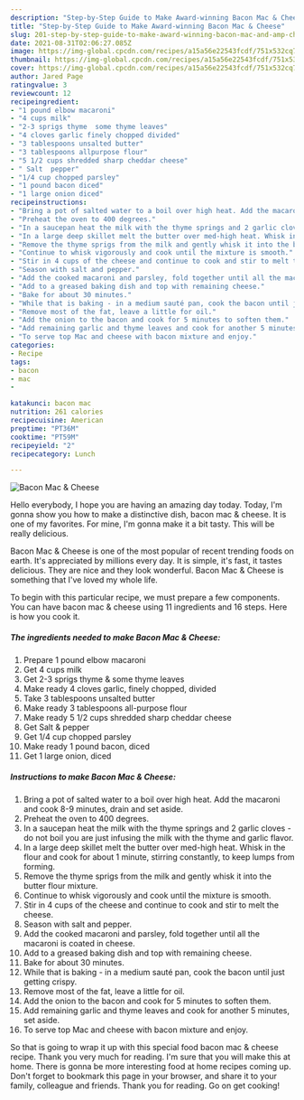 ```yaml
---
description: "Step-by-Step Guide to Make Award-winning Bacon Mac & Cheese"
title: "Step-by-Step Guide to Make Award-winning Bacon Mac & Cheese"
slug: 201-step-by-step-guide-to-make-award-winning-bacon-mac-and-amp-cheese
date: 2021-08-31T02:06:27.085Z
image: https://img-global.cpcdn.com/recipes/a15a56e22543fcdf/751x532cq70/bacon-mac-cheese-recipe-main-photo.jpg
thumbnail: https://img-global.cpcdn.com/recipes/a15a56e22543fcdf/751x532cq70/bacon-mac-cheese-recipe-main-photo.jpg
cover: https://img-global.cpcdn.com/recipes/a15a56e22543fcdf/751x532cq70/bacon-mac-cheese-recipe-main-photo.jpg
author: Jared Page
ratingvalue: 3
reviewcount: 12
recipeingredient:
- "1 pound elbow macaroni"
- "4 cups milk"
- "2-3 sprigs thyme  some thyme leaves"
- "4 cloves garlic finely chopped divided"
- "3 tablespoons unsalted butter"
- "3 tablespoons allpurpose flour"
- "5 1/2 cups shredded sharp cheddar cheese"
- " Salt  pepper"
- "1/4 cup chopped parsley"
- "1 pound bacon diced"
- "1 large onion diced"
recipeinstructions:
- "Bring a pot of salted water to a boil over high heat. Add the macaroni and cook 8-9 minutes, drain and set aside."
- "Preheat the oven to 400 degrees."
- "In a saucepan heat the milk with the thyme springs and 2 garlic cloves - do not boil you are just infusing the milk with the thyme and garlic flavor."
- "In a large deep skillet melt the butter over med-high heat. Whisk in the flour and cook for about 1 minute, stirring constantly, to keep lumps from forming."
- "Remove the thyme sprigs from the milk and gently whisk it into the butter flour mixture."
- "Continue to whisk vigorously and cook until the mixture is smooth."
- "Stir in 4 cups of the cheese and continue to cook and stir to melt the cheese."
- "Season with salt and pepper."
- "Add the cooked macaroni and parsley, fold together until all the macaroni is coated in cheese."
- "Add to a greased baking dish and top with remaining cheese."
- "Bake for about 30 minutes."
- "While that is baking - in a medium sauté pan, cook the bacon until just getting crispy."
- "Remove most of the fat, leave a little for oil."
- "Add the onion to the bacon and cook for 5 minutes to soften them."
- "Add remaining garlic and thyme leaves and cook for another 5 minutes, set aside."
- "To serve top Mac and cheese with bacon mixture and enjoy."
categories:
- Recipe
tags:
- bacon
- mac
- 

katakunci: bacon mac  
nutrition: 261 calories
recipecuisine: American
preptime: "PT36M"
cooktime: "PT59M"
recipeyield: "2"
recipecategory: Lunch

---
```



![Bacon Mac & Cheese](https://img-global.cpcdn.com/recipes/a15a56e22543fcdf/751x532cq70/bacon-mac-cheese-recipe-main-photo.jpg)

Hello everybody, I hope you are having an amazing day today. Today, I'm gonna show you how to make a distinctive dish, bacon mac & cheese. It is one of my favorites. For mine, I'm gonna make it a bit tasty. This will be really delicious.

Bacon Mac & Cheese is one of the most popular of recent trending foods on earth. It's appreciated by millions every day. It is simple, it's fast, it tastes delicious. They are nice and they look wonderful. Bacon Mac & Cheese is something that I've loved my whole life.




To begin with this particular recipe, we must prepare a few components. You can have bacon mac & cheese using 11 ingredients and 16 steps. Here is how you cook it.

<!--inarticleads1-->

##### The ingredients needed to make Bacon Mac & Cheese:

1. Prepare 1 pound elbow macaroni
1. Get 4 cups milk
1. Get 2-3 sprigs thyme & some thyme leaves
1. Make ready 4 cloves garlic, finely chopped, divided
1. Take 3 tablespoons unsalted butter
1. Make ready 3 tablespoons all-purpose flour
1. Make ready 5 1/2 cups shredded sharp cheddar cheese
1. Get  Salt & pepper
1. Get 1/4 cup chopped parsley
1. Make ready 1 pound bacon, diced
1. Get 1 large onion, diced




<!--inarticleads2-->

##### Instructions to make Bacon Mac & Cheese:

1. Bring a pot of salted water to a boil over high heat. Add the macaroni and cook 8-9 minutes, drain and set aside.
1. Preheat the oven to 400 degrees.
1. In a saucepan heat the milk with the thyme springs and 2 garlic cloves - do not boil you are just infusing the milk with the thyme and garlic flavor.
1. In a large deep skillet melt the butter over med-high heat. Whisk in the flour and cook for about 1 minute, stirring constantly, to keep lumps from forming.
1. Remove the thyme sprigs from the milk and gently whisk it into the butter flour mixture.
1. Continue to whisk vigorously and cook until the mixture is smooth.
1. Stir in 4 cups of the cheese and continue to cook and stir to melt the cheese.
1. Season with salt and pepper.
1. Add the cooked macaroni and parsley, fold together until all the macaroni is coated in cheese.
1. Add to a greased baking dish and top with remaining cheese.
1. Bake for about 30 minutes.
1. While that is baking - in a medium sauté pan, cook the bacon until just getting crispy.
1. Remove most of the fat, leave a little for oil.
1. Add the onion to the bacon and cook for 5 minutes to soften them.
1. Add remaining garlic and thyme leaves and cook for another 5 minutes, set aside.
1. To serve top Mac and cheese with bacon mixture and enjoy.




So that is going to wrap it up with this special food bacon mac & cheese recipe. Thank you very much for reading. I'm sure that you will make this at home. There is gonna be more interesting food at home recipes coming up. Don't forget to bookmark this page in your browser, and share it to your family, colleague and friends. Thank you for reading. Go on get cooking!
